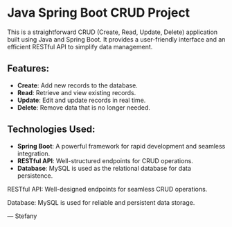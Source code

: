 # Java Spring Boot CRUD Project
This is a straightforward CRUD (Create, Read, Update, Delete) application built using Java and Spring Boot. It provides a user-friendly interface and an efficient RESTful API to simplify data management.

## Features:
- **Create**: Add new records to the database.
- **Read**: Retrieve and view existing records.
- **Update**: Edit and update records in real time.
- **Delete**: Remove data that is no longer needed.

## Technologies Used:
- **Spring Boot**: A powerful framework for rapid development and seamless integration.
- **RESTful API**: Well-structured endpoints for CRUD operations.
- **Database**: MySQL is used as the relational database for data persistence.

RESTful API: Well-designed endpoints for seamless CRUD operations.

Database: MySQL is used for reliable and persistent data storage.

— Stefany
